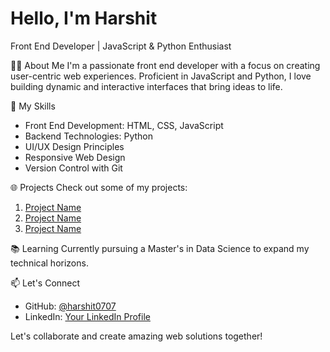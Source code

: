 # Hello, I'm Harshit

Front End Developer | JavaScript & Python Enthusiast

👨‍💻 About Me
I'm a passionate front end developer with a focus on creating user-centric web experiences. Proficient in JavaScript and Python, I love building dynamic and interactive interfaces that bring ideas to life.

🚀 My Skills
- Front End Development: HTML, CSS, JavaScript
- Backend Technologies: Python
- UI/UX Design Principles
- Responsive Web Design
- Version Control with Git

🌐 Projects
Check out some of my projects:
1. [Project Name](Link)
2. [Project Name](Link)
3. [Project Name](Link)

📚 Learning
Currently pursuing a Master's in Data Science to expand my technical horizons.

📫 Let's Connect
- GitHub: [@harshit0707](https://github.com/harshit0707)
- LinkedIn: [Your LinkedIn Profile](https://www.linkedin.com/in/harshit77/)

Let's collaborate and create amazing web solutions together!
